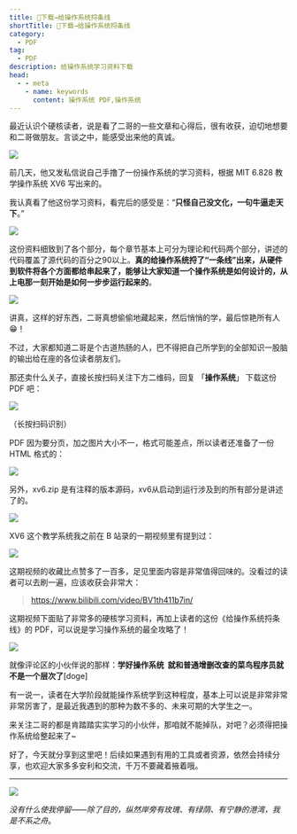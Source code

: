 ```yaml
---
title: 👏下载→给操作系统捋条线
shortTitle: 👏下载→给操作系统捋条线
category:
  - PDF
tag:
  - PDF
description: 给操作系统学习资料下载
head:
  - - meta
    - name: keywords
      content: 操作系统 PDF,操作系统
---
```


最近认识个硬核读者，说是看了二哥的一些文章和心得后，很有收获，迫切地想要和二哥做朋友。言谈之中，能感受出来他的真诚。

![](http://cdn.tobebetterjavaer.com/tobebetterjavaer/images/nice-article/weixin-piaolwzjztqdtskwlzfpdf-15328923-2157-4713-a28e-9ce4b8f9c65d.jpg)

前几天，他又发私信说自己手撸了一份操作系统的学习资料，根据 MIT 6.828 教学操作系统 XV6 写出来的。

我认真看了他这份学习资料，看完后的感受是：“**只怪自己没文化，一句牛逼走天下**。”

![](http://cdn.tobebetterjavaer.com/tobebetterjavaer/images/nice-article/weixin-piaolwzjztqdtskwlzfpdf-ebedebf5-f456-4071-9010-0728c8e9ba82.jpg)

这份资料细致到了各个部分，每个章节基本上可分为理论和代码两个部分，讲述的代码覆盖了源代码的百分之90以上。**真的给操作系统捋了“一条线”出来，从硬件到软件将各个方面都给串起来了，能够让大家知道一个操作系统是如何设计的，从上电那一刻开始是如何一步步运行起来的**。

![](http://cdn.tobebetterjavaer.com/tobebetterjavaer/images/nice-article/weixin-piaolwzjztqdtskwlzfpdf-6c4d0ed6-e89c-41ac-9ddf-6c1cde557d1a.jpg)

讲真，这样的好东西，二哥真想偷偷地藏起来，然后悄悄的学，最后惊艳所有人😁！

不过，大家都知道二哥是个古道热肠的人，巴不得把自己所学到的全部知识一股脑的输出给在座的各位读者朋友们。

那还卖什么关子，直接长按扫码关注下方二维码，回复 「**操作系统**」 下载这份 PDF 吧：

![](http://cdn.tobebetterjavaer.com/tobebetterjavaer/images/gongzhonghao.png)

（长按扫码识别）

PDF 因为要分页，加之图片大小不一，格式可能差点，所以读者还准备了一份 HTML 格式的：

![](http://cdn.tobebetterjavaer.com/tobebetterjavaer/images/nice-article/weixin-piaolwzjztqdtskwlzfpdf-a430cd06-6ef6-4949-9590-adbc98562718.jpg)

另外，xv6.zip 是有注释的版本源码，xv6从启动到运行涉及到的所有部分是讲述了的。

![](http://cdn.tobebetterjavaer.com/tobebetterjavaer/images/nice-article/weixin-piaolwzjztqdtskwlzfpdf-b39ee21e-9356-4d90-8b22-2195067c59e5.jpg)

XV6 这个教学系统我之前在 B 站录的一期视频里有提到过：

![](http://cdn.tobebetterjavaer.com/tobebetterjavaer/images/nice-article/weixin-piaolwzjztqdtskwlzfpdf-ac79d3d7-0879-47f1-b0b5-6cd5155967e3.jpg)

这期视频的收藏比点赞多了一百多，足见里面内容是非常值得回味的。没看过的读者可以去刷一遍，应该收获会非常大：

> https://www.bilibili.com/video/BV1th411b7in/

这期视频下面贴了非常多的硬核学习资料，再加上读者的这份《给操作系统捋条线》的 PDF，可以说是学习操作系统的最全攻略了！

![](http://cdn.tobebetterjavaer.com/tobebetterjavaer/images/nice-article/weixin-piaolwzjztqdtskwlzfpdf-c9a25272-a78c-4c61-81a1-5503961c909d.jpg)

就像评论区的小伙伴说的那样：**学好操作系统  就和普通增删改查的菜鸟程序员就不是一个层次了**\[doge\]

有一说一，读者在大学阶段就能操作系统学到这种程度，基本上可以说是非常非常非常厉害了，是最近我遇到的那种为数不多的、未来可期的大学生之一。

来关注二哥的都是肯踏踏实实学习的小伙伴，那咱就不能掉队，对吧？必须得把操作系统给整起来了~

好了，今天就分享到这里吧！后续如果遇到有用的工具或者资源，依然会持续分享，也欢迎大家多多安利和交流，千万不要藏着掖着哦。

* * *

![](http://cdn.tobebetterjavaer.com/tobebetterjavaer/images/nice-article/weixin-piaolwzjztqdtskwlzfpdf-c0c8f634-4486-41ae-be11-b7ab89218cf5.jpg)

*没有什么使我停留——除了目的，纵然岸旁有玫瑰、有绿荫、有宁静的港湾，我是不系之舟*。